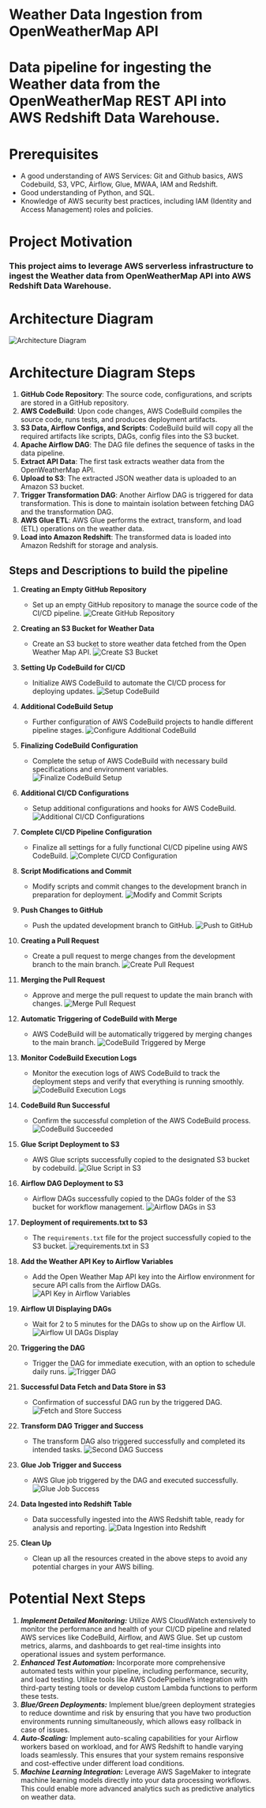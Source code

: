 # Weather Data Ingestion from OpenWeatherMap API
# Data pipeline for ingesting the Weather data from the OpenWeatherMap REST API into AWS Redshift Data Warehouse.

# Prerequisites
* A good understanding of AWS Services: Git and Github basics, AWS Codebuild, S3, VPC, Airflow, Glue, MWAA, IAM and Redshift.
* Good understanding of Python, and SQL.
* Knowledge of AWS security best practices, including IAM (Identity and Access Management) roles and policies.

# Project Motivation
### This project aims to leverage AWS serverless infrastructure to ingest the Weather data from OpenWeatherMap API into AWS Redshift Data Warehouse.

# Architecture Diagram
![Architecture Diagram](./Architecture_Watermarked/ETL-pipeline-to-load-data-from-REST-API-into-Redshift.png?raw=true)

# Architecture Diagram Steps
1. **GitHub Code Repository**: The source code, configurations, and scripts are stored in a GitHub repository.
2. **AWS CodeBuild**: Upon code changes, AWS CodeBuild compiles the source code, runs tests, and produces deployment artifacts.
3. **S3 Data, Airflow Configs, and Scripts**: CodeBuild build will copy all the required artifacts like scripts, DAGs, config files into the S3 bucket.
4. **Apache Airflow DAG**: The DAG file defines the sequence of tasks in the data pipeline.
5. **Extract API Data**: The first task extracts weather data from the OpenWeatherMap API.
6. **Upload to S3**: The extracted JSON weather data is uploaded to an Amazon S3 bucket.
7. **Trigger Transformation DAG**: Another Airflow DAG is triggered for data transformation. This is done to maintain isolation between fetching DAG and the transformation DAG.
8. **AWS Glue ETL**: AWS Glue performs the extract, transform, and load (ETL) operations on the weather data.
9. **Load into Amazon Redshift**: The transformed data is loaded into Amazon Redshift for storage and analysis.

## Steps and Descriptions to build the pipeline
1. **Creating an Empty GitHub Repository**
   - Set up an empty GitHub repository to manage the source code of the CI/CD pipeline.
   ![Create GitHub Repository](./Images_Watermarked/1%20Create%20an%20empty%20github%20repository%20for%20CICD.png?raw=true)

2. **Creating an S3 Bucket for Weather Data**
   - Create an S3 bucket to store weather data fetched from the Open Weather Map API.
   ![Create S3 Bucket](./Images_Watermarked/2%20Create%20an%20empty%20s3%20bucket%20where%20all%20the%20weather%20data%20from%20the%20api%20will%20land%20from%20the%20open%20weather%20map%20api.png?raw=true)

3. **Setting Up CodeBuild for CI/CD**
   - Initialize AWS CodeBuild to automate the CI/CD process for deploying updates.
   ![Setup CodeBuild](./Images_Watermarked/3%20Create%20a%20codebuild%20for%20CICD%201.png?raw=true)

4. **Additional CodeBuild Setup**
   - Further configuration of AWS CodeBuild projects to handle different pipeline stages.
   ![Configure Additional CodeBuild](./Images_Watermarked/4%20Create%20a%20codebuild%20for%20CICD%202.png?raw=true)

5. **Finalizing CodeBuild Configuration**
   - Complete the setup of AWS CodeBuild with necessary build specifications and environment variables.
   ![Finalize CodeBuild Setup](./Images_Watermarked/5%20Create%20a%20codebuild%20for%20CICD%203.png?raw=true)

6. **Additional CI/CD Configurations**
   - Setup additional configurations and hooks for AWS CodeBuild.
   ![Additional CI/CD Configurations](./Images_Watermarked/6%20Create%20a%20codebuild%20for%20CICD%204.png?raw=true)

7. **Complete CI/CD Pipeline Configuration**
   - Finalize all settings for a fully functional CI/CD pipeline using AWS CodeBuild.
   ![Complete CI/CD Configuration](./Images_Watermarked/7%20Create%20a%20codebuild%20for%20CICD%205.png?raw=true)

8. **Script Modifications and Commit**
   - Modify scripts and commit changes to the development branch in preparation for deployment.
   ![Modify and Commit Scripts](./Images_Watermarked/8%20Making%20all%20the%20changes%20to%20the%20scripts%20and%20commiting%20them%20to%20the%20dev%20branch.png?raw=true)

9. **Push Changes to GitHub**
   - Push the updated development branch to GitHub.
   ![Push to GitHub](./Images_Watermarked/9%20pushed%20the%20dev%20branch%20to%20github.png?raw=true)

10. **Creating a Pull Request**
    - Create a pull request to merge changes from the development branch to the main branch.
    ![Create Pull Request](./Images_Watermarked/10%20Creating%20a%20pull%20request%20to%20merge%20dev%20branch%20on%20to%20the%20main%20branch.png?raw=true)

11. **Merging the Pull Request**
    - Approve and merge the pull request to update the main branch with changes.
    ![Merge Pull Request](./Images_Watermarked/11%20Merge%20the%20pull%20request.png?raw=true)

12. **Automatic Triggering of CodeBuild with Merge**
    - AWS CodeBuild will be automatically triggered by merging changes to the main branch.
    ![CodeBuild Triggered by Merge](./Images_Watermarked/12%20Codebuild%20triggered%20by%20the%20merge.png?raw=true)

13. **Monitor CodeBuild Execution Logs**
    - Monitor the execution logs of AWS CodeBuild to track the deployment steps and verify that everything is running smoothly.
    ![CodeBuild Execution Logs](./Images_Watermarked/13%20Codebuild%20logs%20of%20the%20steps%20that%20are%20getting%20executed.png?raw=true)

14. **CodeBuild Run Successful**
    - Confirm the successful completion of the AWS CodeBuild process.
    ![CodeBuild Succeeded](./Images_Watermarked/14%20Codebuild%20Succeded.png?raw=true)

15. **Glue Script Deployment to S3**
    - AWS Glue scripts successfully copied to the designated S3 bucket by codebuild.
    ![Glue Script in S3](./Images_Watermarked/15%20Glue%20Script%20landed%20in%20the%20s3%20bucket.png?raw=true)

16. **Airflow DAG Deployment to S3**
    - Airflow DAGs successfully copied to the DAGs folder of the S3 bucket for workflow management.
    ![Airflow DAGs in S3](./Images_Watermarked/16%20Airflow%20DAGs%20landed%20in%20the%20DAGs%20folder%20of%20the%20s3%20bucket.png?raw=true)

17. **Deployment of requirements.txt to S3**
    - The `requirements.txt` file for the project successfully copied to the S3 bucket.
    ![requirements.txt in S3](./Images_Watermarked/17%20requirements.txt%20file%20landed%20as%20well.png?raw=true)

18. **Add the Weather API Key to Airflow Variables**
    - Add the Open Weather Map API key into the Airflow environment for secure API calls from the Airflow DAGs.
    ![API Key in Airflow Variables](./Images_Watermarked/18%20Add%20the%20API%20key%20of%20open%20weather%20map%20into%20the%20Airflow%20Variables.png?raw=true)

19. **Airflow UI Displaying DAGs**
    - Wait for 2 to 5 minutes for the DAGs to show up on the Airflow UI.
    ![Airflow UI DAGs Display](./Images_Watermarked/19%20The%20dags%20that%20we%20have%20added%20to%20the%20dags%20folder%20visible%20in%20the%20Airflow%20UI.png?raw=true)

20. **Triggering the DAG**
    - Trigger the DAG for immediate execution, with an option to schedule daily runs.
    ![Trigger DAG](./Images_Watermarked/20%20Triggering%20the%20dag.%20We%20can%20also%20schedule%20it%20if%20we%20want.%20Currently%20this%20runs%20on%20schedule%20only%20once%20a%20day%20so%20we%20will%20trigger%20it%20now.png?raw=true)

21. **Successful Data Fetch and Data Store in S3**
    - Confirmation of successful DAG run by the triggered DAG.
    ![Fetch and Store Success](./Images_Watermarked/21%20Fetching%20and%20Storing%20in%20S3%20successful.png?raw=true)

22. **Transform DAG Trigger and Success**
    - The transform DAG also triggered successfully and completed its intended tasks.
    ![Second DAG Success](./Images_Watermarked/22%20Second%20DAG%20also%20triggered%20and%20succeded.png?raw=true)

23. **Glue Job Trigger and Success**
     - AWS Glue job triggered by the DAG and executed successfully.
    ![Glue Job Success](./Images_Watermarked/22_2%20Glue%20Job%20triggered%20and%20succeded.png?raw=true)

24. **Data Ingested into Redshift Table**
    - Data successfully ingested into the AWS Redshift table, ready for analysis and reporting.
    ![Data Ingestion into Redshift](./Images_Watermarked/23%20Data%20Ingested%20into%20the%20Redshift%20Table.png?raw=true)
25. **Clean Up**
    - Clean up all the resources created in the above steps to avoid any potential charges in your AWS billing.


# Potential Next Steps
1. **_Implement Detailed Monitoring:_** Utilize AWS CloudWatch extensively to monitor the performance and health of your CI/CD pipeline and related AWS services like CodeBuild, Airflow, and AWS Glue. Set up custom metrics, alarms, and dashboards to get real-time insights into operational issues and system performance.
2. **_Enhanced Test Automation:_** Incorporate more comprehensive automated tests within your pipeline, including performance, security, and load testing. Utilize tools like AWS CodePipeline’s integration with third-party testing tools or develop custom Lambda functions to perform these tests.
3. **_Blue/Green Deployments:_** Implement blue/green deployment strategies to reduce downtime and risk by ensuring that you have two production environments running simultaneously, which allows easy rollback in case of issues.
4. **_Auto-Scaling:_** Implement auto-scaling capabilities for your Airflow workers based on workload, and for AWS Redshift to handle varying loads seamlessly. This ensures that your system remains responsive and cost-effective under different load conditions.
5. **_Machine Learning Integration:_** Leverage AWS SageMaker to integrate machine learning models directly into your data processing workflows. This could enable more advanced analytics such as predictive analytics on weather data.
